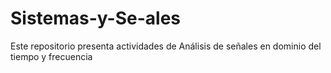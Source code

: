 # Sistemas-y-Se-ales
Este repositorio presenta actividades de Análisis de señales en dominio del tiempo y frecuencia
